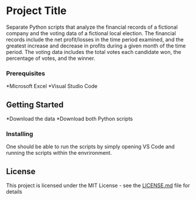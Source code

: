# Project Title

Separate Python scripts that analyze the financial records of a fictional company and the voting data of a fictional local election. 
The financial records include the net profit/losses in the time period examined, and the greatest increase and decrease in profits during a given month of the time period. 
The voting data includes the total votes each candidate won, the percentage of votes, and the winner. 

### Prerequisites

*Microsoft Excel
*Visual Studio Code

## Getting Started

*Download the data
*Download both Python scripts

### Installing

One should be able to run the scripts by simply opening VS Code and running the scripts within the envrironment.

## License

This project is licensed under the MIT License - see the [LICENSE.md](LICENSE.md) file for details
